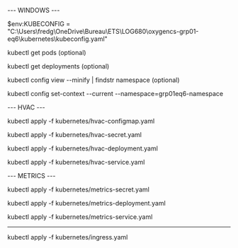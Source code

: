 --- WINDOWS ---

$env:KUBECONFIG = "C:\Users\fredg\OneDrive\Bureau\ETS\LOG680\oxygencs-grp01-eq6\kubernetes\kubeconfig.yaml"

kubectl get pods (optional)

kubectl get deployments (optional)

kubectl config view --minify | findstr namespace (optional)

kubectl config set-context --current --namespace=grp01eq6-namespace

--- HVAC ---

kubectl apply -f kubernetes/hvac-configmap.yaml

kubectl apply -f kubernetes/hvac-secret.yaml

kubectl apply -f kubernetes/hvac-deployment.yaml

kubectl apply -f kubernetes/hvac-service.yaml

--- METRICS ---

kubectl apply -f kubernetes/metrics-secret.yaml

kubectl apply -f kubernetes/metrics-deployment.yaml

kubectl apply -f kubernetes/metrics-service.yaml

---

kubectl apply -f kubernetes/ingress.yaml
